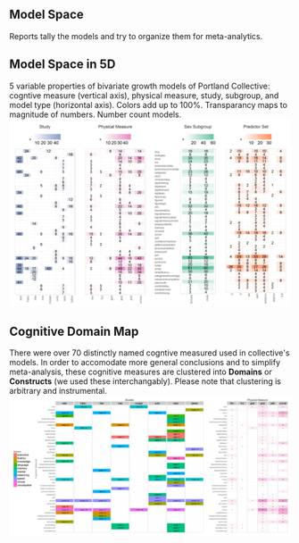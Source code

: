 Model Space
---
  Reports tally the models and try to organize them for meta-analytics. 

## Model Space in 5D
  5 variable properties of bivariate growth models of Portland Collective: cogntive measure (vertical axis), physical measure, study, subgroup, and model type (horizontal axis). Colors add up to 100%. Transparancy maps to magnitude of numbers. Number count models. 
 [![model space 5D](./figure_modelSpace5D/dashboard_tile_graph-1.png)](./Model-Space-5D.md)

## Cognitive Domain Map
  There were over 70 distinctly named cogntive measured used in collective's models. In order to accomodate more general conclusions and to simplify meta-analysis, these cognitive measures are clustered into **Domains** or **Constructs** (we used these interchangably). Please note that clustering is arbitrary and instrumental. 
  [![Cog Domain Map](./figure_cog_domain_map/domain_map_phys_counts-1.png)](https://github.com/IALSA/IALSA-2015-Portland/blob/master/reports/model_space/Cog-Domain-Map.md)
